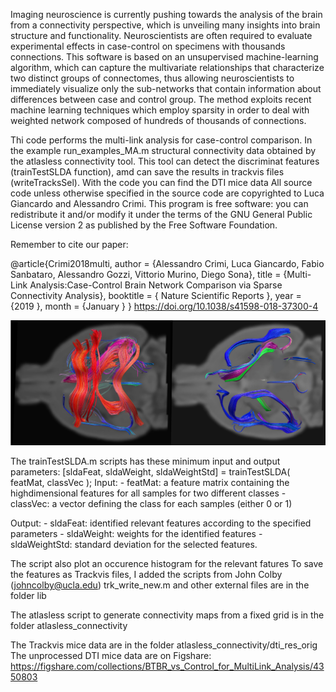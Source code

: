 Imaging neuroscience is currently pushing towards the analysis of the brain from a connectivity perspective, which is unveiling many insights into brain structure and functionality. Neuroscientists are often required to evaluate experimental effects in case-control on specimens with thousands connections. This software is based on an unsupervised machine-learning algorithm, which can capture the multivariate relationships that characterize two distinct groups of connectomes, thus allowing neuroscientists to immediately visualize only the sub-networks that contain information about differences between case and control group. The method exploits recent machine learning techniques which employ sparsity in order to deal with weighted network composed of hundreds of thousands of connections.

Thi code performs the multi-link analysis for case-control comparison. In the example run_examples_MA.m structural connectivity data obtained by the atlasless connectivity tool. This tool can detect the discriminat features (trainTestSLDA function), amd can save the results in trackvis files (writeTracksSel).
With the code you can find the DTI mice data
All source code unless otherwise specified in the source code are copyrighted to Luca Giancardo and  Alessandro Crimi. This program is free software: you can redistribute it and/or modify it under the terms of the GNU General Public License version 2 as published by the Free Software Foundation.

Remember to cite our paper:

@article{Crimi2018multi,
author = {Alessandro Crimi, Luca Giancardo, Fabio Sanbataro, Alessandro Gozzi, Vittorio Murino, Diego Sona},
title = {Multi-Link Analysis:Case-Control Brain Network Comparison via Sparse Connectivity Analysis},
booktitle = { Nature Scientific Reports },
year = {2019 },
month = {January }
}
https://doi.org/10.1038/s41598-018-37300-4

![Mice Differences](https://raw.githubusercontent.com/alecrimi/multi-link/master/Fig2.jpg)

The trainTestSLDA.m scripts has these minimum input and output parameters:
[sldaFeat, sldaWeight, sldaWeightStd] = trainTestSLDA( featMat, classVec );
Input:
     - featMat: a feature matrix containing the highdimensional features for all samples for two different classes
     - classVec: a vector defining the class for each samples (either 0 or 1)

Output:
     - sldaFeat: identified relevant features according to the specified parameters
     - sldaWeight: weights for the identified features 
     - sldaWeightStd: standard deviation for the selected features.

The script also plot an occurence histogram for the relevant fatures
To save the features as Trackvis files, I added the scripts from John Colby (johncolby@ucla.edu) trk_write_new.m
and other external files are in the folder lib

The atlasless script to generate connectivity maps from a fixed grid is in the folder atlasless_connectivity

The Trackvis  mice data are in the folder atlasless_connectivity/dti_res_orig
The unprocessed DTI mice data are on Figshare: https://figshare.com/collections/BTBR_vs_Control_for_MultiLink_Analysis/4350803
